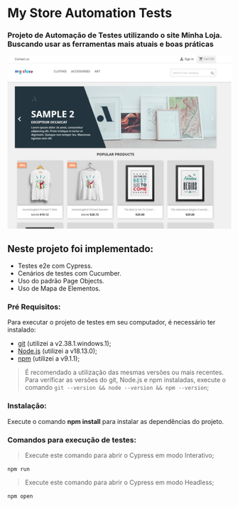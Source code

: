 <h1>My Store Automation Tests</h1>
<h3>Projeto de Automação de Testes utilizando o site Minha Loja. Buscando usar as ferramentas mais atuais e boas práticas</h3>

<img src="printWebSite/homepage.png" alt="Home Page" width="1366px">

## Neste projeto foi implementado:
- Testes e2e com Cypress.
- Cenários de testes com Cucumber.
- Uso do padrão Page Objects.
- Uso de Mapa de Elementos.

### **Pré Requisitos**:
Para executar o projeto de testes em seu computador, é necessário ter instalado: 

- [git](https://git-scm.com/) (utilizei a v2.38.1.windows.1);
- [Node.js](https://nodejs.org/en/) (utilizei a v18.13.0);
- [npm](https://www.npmjs.com/) (utilizei a v9.1.1);

> É recomendado a utilização das mesmas versões ou mais recentes.
> Para verificar as versões do git, Node.js e npm instaladas, execute o comando `git --version && node --version && npm --version`;

### **Instalação**:
Execute o comando **npm install** para instalar as dependências do projeto.

### **Comandos para execução de testes**:

>Execute este comando para abrir o Cypress em modo Interativo;
~~~
npm run
~~~

>Execute este comando para abrir o Cypress em modo Headless;
~~~
npm open
~~~